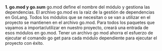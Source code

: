**1. go.mod y go.sum**
go.mod define el nombre del módulo y gestiona las dependencias. El archivo go.mod es la raíz
de la gestión de dependencias en GoLang. Todos los módulos que se necesitan o se van a
utilizar en el proyecto se mantienen en el archivo go.mod. Para todos los paquetes que vayamos
a importar/utilizar en nuestro proyecto, creará una entrada de esos módulos en go.mod. Tener un
archivo go mod ahorra el esfuerzo de ejecutar el comando go get para cada módulo
dependiente para ejecutar el proyecto con éxito.
